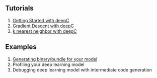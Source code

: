 ## Tutorials

1. [Getting Started with deepC](Getting_Started_With_deepC.ipynb)
1. [Gradient Descent with deepC](Gradient_Descent_With_DeepC.ipynb)
1. [k nearest neighbor with deepC](KNN_with_DeepC.ipynb)

## Examples

1. [Generating binary/bundle for your model](test/compiler/mnist/README.md)
1. Profiling your deep learning model
1. Debugging deep learning model with intermediate code generation
